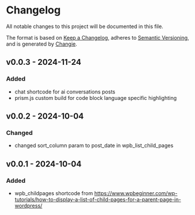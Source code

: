 # Changelog
All notable changes to this project will be documented in this file.

The format is based on [Keep a Changelog](https://keepachangelog.com/en/1.0.0/),
adheres to [Semantic Versioning](https://semver.org/spec/v2.0.0.html),
and is generated by [Changie](https://github.com/miniscruff/changie).


## v0.0.3 - 2024-11-24
### Added
* chat shortcode for ai conversations posts
* prism.js custom build for code block language specific highlighting

## v0.0.2 - 2024-10-04
### Changed
* changed sort_column param to post_date in wpb_list_child_pages

## v0.0.1 - 2024-10-04
### Added
* wpb_childpages shortcode from https://www.wpbeginner.com/wp-tutorials/how-to-display-a-list-of-child-pages-for-a-parent-page-in-wordpress/
